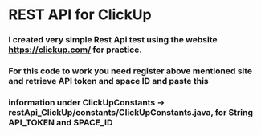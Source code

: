 # REST API for ClickUp 

### I created very simple Rest Api test using the website https://clickup.com/ for practice.
### For this code to work you need register above mentioned site and retrieve API token and space ID and paste this 
### information under ClickUpConstants -> restApi_ClickUp/constants/ClickUpConstants.java, for String API_TOKEN and SPACE_ID

